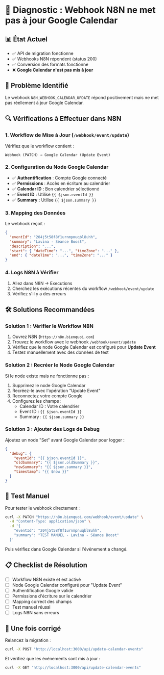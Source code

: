 # 🔧 Diagnostic : Webhook N8N ne met pas à jour Google Calendar

## 📊 **État Actuel**
- ✅ API de migration fonctionne
- ✅ Webhooks N8N répondent (status 200)
- ✅ Conversion des formats fonctionne
- ❌ **Google Calendar n'est pas mis à jour**

## 🎯 **Problème Identifié**
Le webhook `N8N_WEBHOOK_CALENDAR_UPDATE` répond positivement mais ne met pas réellement à jour Google Calendar.

## 🔍 **Vérifications à Effectuer dans N8N**

### 1. **Workflow de Mise à Jour (`/webhook/event/update`)**
Vérifiez que le workflow contient :

```
Webhook (PATCH) → Google Calendar (Update Event)
```

### 2. **Configuration du Node Google Calendar**
- ✅ **Authentification** : Compte Google connecté
- ✅ **Permissions** : Accès en écriture au calendrier
- ✅ **Calendar ID** : Bon calendrier sélectionné
- ✅ **Event ID** : Utilise `{{ $json.eventId }}`
- ✅ **Summary** : Utilise `{{ $json.summary }}`

### 3. **Mapping des Données**
Le webhook reçoit :
```json
{
  "eventId": "204j5t58f8f1urnmpnuqbl8uhh",
  "summary": "Lavina - Séance Boost",
  "description": "...",
  "start": { "dateTime": "...", "timeZone": "..." },
  "end": { "dateTime": "...", "timeZone": "..." }
}
```

### 4. **Logs N8N à Vérifier**
1. Allez dans N8N → Executions
2. Cherchez les exécutions récentes du workflow `/webhook/event/update`
3. Vérifiez s'il y a des erreurs

## 🛠️ **Solutions Recommandées**

### **Solution 1 : Vérifier le Workflow N8N**
1. Ouvrez N8N (`https://n8n.bienquoi.com`)
2. Trouvez le workflow avec le webhook `/webhook/event/update`
3. Vérifiez que le node Google Calendar est configuré pour **Update Event**
4. Testez manuellement avec des données de test

### **Solution 2 : Recréer le Node Google Calendar**
Si le node existe mais ne fonctionne pas :
1. Supprimez le node Google Calendar
2. Recréez-le avec l'opération "Update Event"
3. Reconnectez votre compte Google
4. Configurez les champs :
   - Calendar ID : Votre calendrier
   - Event ID : `{{ $json.eventId }}`
   - Summary : `{{ $json.summary }}`

### **Solution 3 : Ajouter des Logs de Debug**
Ajoutez un node "Set" avant Google Calendar pour logger :
```json
{
  "debug": {
    "eventId": "{{ $json.eventId }}",
    "oldSummary": "{{ $json.oldSummary }}",
    "newSummary": "{{ $json.summary }}",
    "timestamp": "{{ $now }}"
  }
}
```

## 🧪 **Test Manuel**
Pour tester le webhook directement :

```bash
curl -X PATCH "https://n8n.bienquoi.com/webhook/event/update" \
  -H "Content-Type: application/json" \
  -d '{
    "eventId": "204j5t58f8f1urnmpnuqbl8uhh",
    "summary": "TEST MANUEL - Lavina - Séance Boost"
  }'
```

Puis vérifiez dans Google Calendar si l'événement a changé.

## 📋 **Checklist de Résolution**
- [ ] Workflow N8N existe et est activé
- [ ] Node Google Calendar configuré pour "Update Event"
- [ ] Authentification Google valide
- [ ] Permissions d'écriture sur le calendrier
- [ ] Mapping correct des champs
- [ ] Test manuel réussi
- [ ] Logs N8N sans erreurs

## 🚀 **Une fois corrigé**
Relancez la migration :
```bash
curl -X POST "http://localhost:3000/api/update-calendar-events"
```

Et vérifiez que les événements sont mis à jour :
```bash
curl -X GET "http://localhost:3000/api/update-calendar-events"
``` 